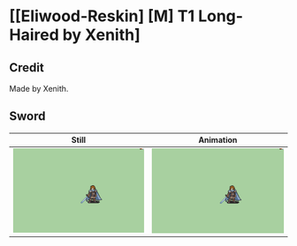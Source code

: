 # [\[Eliwood-Reskin\] \[M\] T1 Long-Haired by Xenith]

## Credit

Made by Xenith.
	
## Sword

| Still | Animation |
| :---: | :-------: |
| ![Sword still](./Sword_000.png) | ![Sword animation](./Sword.gif) |
